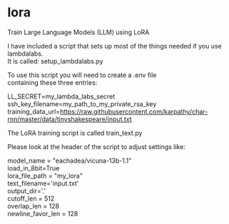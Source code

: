 # lora
Train Large Language Models (LLM) using LoRA  

I have included a script that sets up most of the things needed if you use lambdalabs.  
It is called: setup_lambdalabs.py  

To use this script you will need to create a .env file  
containing these three entries:

LL_SECRET=my_lambda_labs_secret  
ssh_key_filename=my_path_to_my_private_rsa_key  
training_data_url=https://raw.githubusercontent.com/karpathy/char-rnn/master/data/tinyshakespeare/input.txt  

The LoRA training script is called train_text.py  

Please look at the header of the script to adjust settings like:  

model_name = "eachadea/vicuna-13b-1.1"  
load_in_8bit=True  
lora_file_path = "my_lora"  
text_filename='input.txt'  
output_dir='.'  
cutoff_len = 512  
overlap_len = 128  
newline_favor_len = 128  
